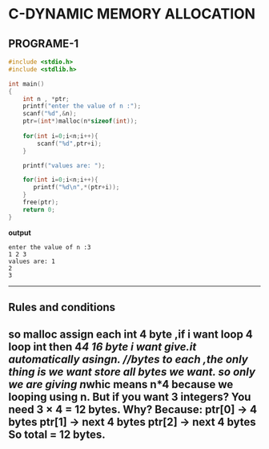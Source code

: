 # C-DYNAMIC MEMORY ALLOCATION
## PROGRAME-1

```c
#include <stdio.h>
#include <stdlib.h>

int main()
{
    int n , *ptr;
    printf("enter the value of n :");
    scanf("%d",&n);
    ptr=(int*)malloc(n*sizeof(int));
    
    for(int i=0;i<n;i++){
        scanf("%d",ptr+i);
    }

    printf("values are: ");

    for(int i=0;i<n;i++){
       printf("%d\n",*(ptr+i));
    }
    free(ptr);
    return 0;
}

 ```
 **output** 
 ```
 enter the value of n :3
1 2 3
values are: 1
2
3
```
---
## Rules and conditions 
 so malloc assign each int 4 byte ,if i want loop 4 loop int then 4*4 16 byte i want give.it automatically asingn.
    //bytes to each ,the only thing is we want store all bytes we want. so only we are giving n*whic means n*4 because we looping using n.
    But if you want 3 integers?
    You need 3 × 4 = 12 bytes.
    Why? Because:
    ptr[0]  → 4 bytes
    ptr[1]  → next 4 bytes
    ptr[2]  → next 4 bytes
    So total = 12 bytes.
  ----
